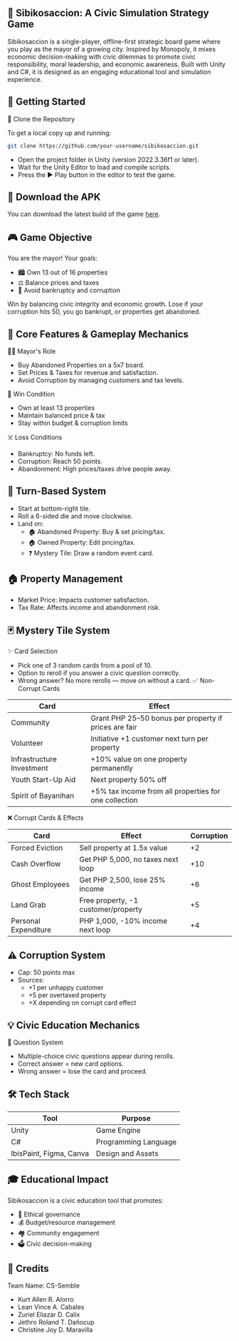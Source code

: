 
## 🌆 Sibikosaccion: A Civic Simulation Strategy Game

Sibikosaccion is a single-player, offline-first strategic board game where you play as the mayor of a growing city. Inspired by Monopoly, it mixes economic decision-making with civic dilemmas to promote civic responsibility, moral leadership, and economic awareness. Built with Unity and C#, it is designed as an engaging educational tool and simulation experience.
## 🚀 Getting Started

🔄 Clone the Repository

To get a local copy up and running:

```bash
git clone https://github.com/your-username/sibikosaccion.git
```

- Open the project folder in Unity (version 2022.3.36f1 or later).
- Wait for the Unity Editor to load and compile scripts.
- Press the ▶️ Play button in the editor to test the game.
## 📱 Download the APK

You can download the latest build of the game [here](https://drive.google.com/drive/folders/1GOY7Y5ncnOQyADbnfwmKKzWGNH8o2PDN?usp=sharing).
## 🎮 Game Objective
You are the mayor! Your goals:

- 🏙️ Own 13 out of 16 properties
- ⚖️ Balance prices and taxes
- 💼 Avoid bankruptcy and corruption

Win by balancing civic integrity and economic growth. Lose if your corruption hits 50, you go bankrupt, or properties get abandoned.
## 🧩 Core Features & Gameplay Mechanics
🧑‍💼 Mayor's Role
- Buy Abandoned Properties on a 5x7 board.
- Set Prices & Taxes for revenue and satisfaction.
- Avoid Corruption by managing customers and tax levels.

🏁 Win Condition
- Own at least 13 properties
- Maintain balanced price & tax
- Stay within budget & corruption limits

☠️ Loss Conditions
- Bankruptcy: No funds left.
- Corruption: Reach 50 points.
- Abandonment: High prices/taxes drive people away.
## 🎲 Turn-Based System
- Start at bottom-right tile.
- Roll a 6-sided die and move clockwise.
- Land on:
    - 🏚️ Abandoned Property: Buy & set pricing/tax.
    - 🏠 Owned Property: Edit pricing/tax.
    - ❓ Mystery Tile: Draw a random event card.
## 🏠 Property Management
- Market Price: Impacts customer satisfaction.
- Tax Rate: Affects income and abandonment risk.
## 🃏 Mystery Tile System
✨ Card Selection
- Pick one of 3 random cards from a pool of 10.
- Option to reroll if you answer a civic question correctly.
- Wrong answer? No more rerolls — move on without a card.
✅ Non-Corrupt Cards

Card | Effect
--- | ---
Community | Grant PHP 25–50 bonus per property if prices are fair
Volunteer | Initiative +1 customer next turn per property
Infrastructure Investment | +10% value on one property permanently
Youth Start-Up Aid | Next property 50% off
Spirit of Bayanihan | +5% tax income from all properties for one collection

❌ Corrupt Cards & Effects

Card | Effect | Corruption
--- | --- | ---
Forced Eviction | Sell property at 1.5x value | +2
Cash Overflow | Get PHP 5,000, no taxes next loop | +10
Ghost Employees | Get PHP 2,500, lose 25% income | +6
Land Grab | Free property, -1 customer/property	| +5
Personal Expenditure | PHP 1,000, -10% income next loop | +4

## ⚠️ Corruption System
- Cap: 50 points max
- Sources:
    - +1 per unhappy customer
    - +5 per overtaxed property
    - +X depending on corrupt card effect
## 💡 Civic Education Mechanics
🧠 Question System
- Multiple-choice civic questions appear during rerolls.
- Correct answer = new card options.
- Wrong answer = lose the card and proceed.
## 🛠️ Tech Stack

Tool | Purpose
--- | ---
Unity | Game Engine
C# | Programming Language
IbisPaint, Figma, Canva | Design and Assets 

## 🎓 Educational Impact
Sibikosaccion is a civic education tool that promotes:
- 🧭 Ethical governance
- 💰 Budget/resource management
- 🏘️ Community engagement
- 🗳️ Civic decision-making
## 👥 Credits
Team Name: CS-Semble
- Kurt Allen R. Alorro
- Lean Vince A. Cabales
- Zuriel Eliazar D. Calix
- Jethro Roland T. Dañocup
- Christine Joy D. Maravilla

